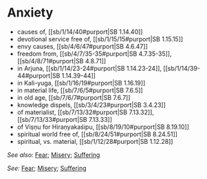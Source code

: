 # Anxiety

* causes of, [[sb/1/14/40#purport|SB 1.14.40]]
* devotional service free of, [[sb/1/15/15#purport|SB 1.15.15]]
* envy causes, [[sb/4/6/47#purport|SB 4.6.47]]
* freedom from, [[sb/4/7/35-35#purport|SB 4.7.35-35]], [[sb/4/8/71#purport|SB 4.8.71]]
* in Arjuna, [[sb/1/14/23-24#purport|SB 1.14.23-24]], [[sb/1/14/39-44#purport|SB 1.14.39-44]]
* in Kali-yuga, [[sb/1/16/19#purport|SB 1.16.19]]
* in material life, [[sb/7/6/5#purport|SB 7.6.5]]
* in old age, [[sb/7/6/7#purport|SB 7.6.7]]
* knowledge dispels, [[sb/3/4/23#purport|SB 3.4.23]]
* of materialist, [[sb/7/13/32#purport|SB 7.13.32]], [[sb/7/13/33#purport|SB 7.13.33]]
* of Viṣṇu for Hiraṇyakaśipu, [[sb/8/19/10#purport|SB 8.19.10]]
* spiritual world free of, [[sb/8/24/51#purport|SB 8.24.51]]
* spiritual, vs. material, [[sb/1/12/28#purport|SB 1.12.28]]

*See also:* [Fear](entries/fear.md); [Misery](entries/miseries.md); [Suffering](entries/suffering.md)

*See:* [Fear](entries/fear.md); [Misery](entries/miseries.md); [Suffering](entries/suffering.md)
